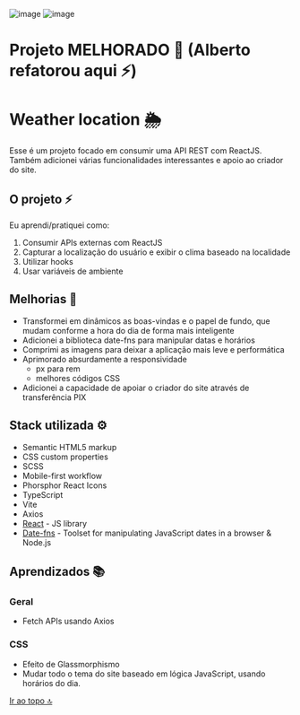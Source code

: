 ![image](https://img.shields.io/badge/status-completed-brightgreen)
![image](https://img.shields.io/github/languages/count/allbertuu/weather-location)

# Projeto MELHORADO 🚀 (Alberto refatorou aqui ⚡)
# Weather location 🌦

Esse é um projeto focado em consumir uma API REST com ReactJS.  
Também adicionei várias funcionalidades interessantes e apoio ao criador do site.

## O projeto ⚡

Eu aprendi/pratiquei como:

1. Consumir APIs externas com ReactJS
2. Capturar a localização do usuário e exibir o clima baseado na localidade
3. Utilizar hooks
4. Usar variáveis de ambiente

## Melhorias 🚀
- Transformei em dinâmicos as boas-vindas e o papel de fundo, que mudam conforme a hora do dia de forma mais inteligente
- Adicionei a biblioteca date-fns para manipular datas e horários
- Comprimi as imagens para deixar a aplicação mais leve e performática
- Aprimorado absurdamente a responsividade
  - px para rem
  - melhores códigos CSS
- Adicionei a capacidade de apoiar o criador do site através de transferência PIX

## Stack utilizada ⚙

- Semantic HTML5 markup
- CSS custom properties
- SCSS
- Mobile-first workflow
- Phorsphor React Icons
- TypeScript
- Vite
- Axios
- [React](https://reactjs.org/) - JS library
- [Date-fns](https://date-fns.org/) - Toolset for manipulating JavaScript dates in a browser & Node.js

## Aprendizados 📚
### Geral
- Fetch APIs usando Axios
### CSS
- Efeito de Glassmorphismo
- Mudar todo o tema do site baseado em lógica JavaScript, usando horários do dia.

[Ir ao topo 🔝](#weather-location-)
